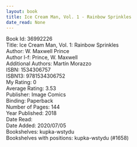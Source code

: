 ```yaml
---
layout: book
title: Ice Cream Man, Vol. 1 - Rainbow Sprinkles
date_read: None
---
```


Book Id: 36992226<br />
Title: Ice Cream Man, Vol. 1: Rainbow Sprinkles<br />
Author: W. Maxwell Prince<br />
Author l-f: Prince, W. Maxwell<br />
Additional Authors: Martín Morazzo<br />
ISBN: 1534306757<br />
ISBN13: 9781534306752<br />
My Rating: 0<br />
Average Rating: 3.53<br />
Publisher: Image Comics<br />
Binding: Paperback<br />
Number of Pages: 144<br />
Year Published: 2018<br />
Date Read: <br />
Date Added: 2020/07/05<br />
Bookshelves: kupka-wstydu<br />
Bookshelves with positions: kupka-wstydu (#1658)<br />

